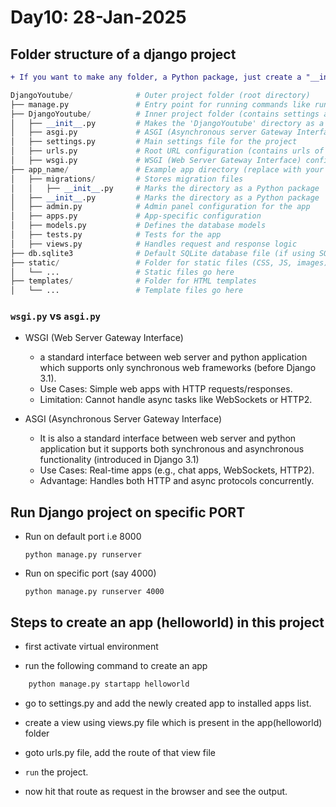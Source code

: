# Day10: 28-Jan-2025

## Folder structure of a django project


```diff
+ If you want to make any folder, a Python package, just create a "__init__.py" file inside it.
```

```python
DjangoYoutube/              # Outer project folder (root directory)
├── manage.py               # Entry point for running commands like runserver, migrate
├── DjangoYoutube/          # Inner project folder (contains settings and configurations)
│   ├── __init__.py         # Makes the 'DjangoYoutube' directory as a Python package
│   ├── asgi.py             # ASGI (Asynchronous server Gateway Interface) configuration for asynchronous deployment
│   ├── settings.py         # Main settings file for the project
│   ├── urls.py             # Root URL configuration (contains urls of every app)
│   ├── wsgi.py             # WSGI (Web Server Gateway Interface) configuration for synchronous deployment
├── app_name/               # Example app directory (replace with your app name)
│   ├── migrations/         # Stores migration files
│   │   ├── __init__.py     # Marks the directory as a Python package
│   ├── __init__.py         # Marks the directory as a Python package
│   ├── admin.py            # Admin panel configuration for the app
│   ├── apps.py             # App-specific configuration
│   ├── models.py           # Defines the database models
│   ├── tests.py            # Tests for the app
│   ├── views.py            # Handles request and response logic
├── db.sqlite3              # Default SQLite database file (if using SQLite)
├── static/                 # Folder for static files (CSS, JS, images)
│   └── ...                 # Static files go here
├── templates/              # Folder for HTML templates
│   └── ...                 # Template files go here
```

### `wsgi.py` vs `asgi.py`

- WSGI (Web Server Gateway Interface)
    - a standard interface between web server and python application which supports only synchronous web frameworks (before Django 3.1).
    - Use Cases: Simple web apps with HTTP requests/responses.
    - Limitation: Cannot handle async tasks like WebSockets or HTTP2.

- ASGI (Asynchronous Server Gateway Interface)
    - It is also a standard interface between web server and python application but it supports both synchronous and asynchronous functionality (introduced in Django 3.1)
    - Use Cases: Real-time apps (e.g., chat apps, WebSockets, HTTP2).
    - Advantage: Handles both HTTP and async protocols concurrently.


## Run Django project on specific PORT

- Run on default port i.e 8000

    ```
    python manage.py runserver
    ```

- Run on specific port (say 4000)

    ```
    python manage.py runserver 4000
    ```

## Steps to create an app (helloworld) in this project

- first activate virtual environment

- run the following command to create an app

```python
    python manage.py startapp helloworld
```
- go to settings.py and add the newly created app to installed apps list.

- create a view using views.py file which is present in the app(helloworld) folder

- goto urls.py file, add the route of that view file

- `run` the project.

- now hit that route as request in the browser and see the output.
